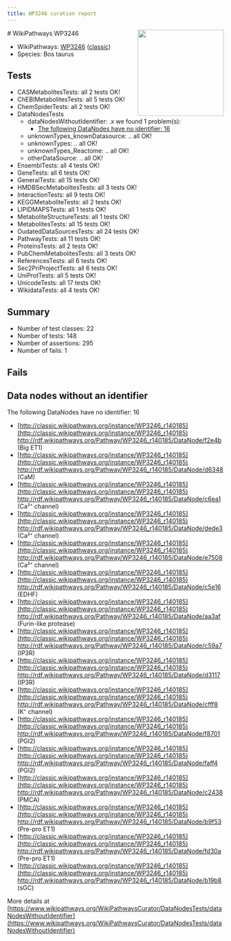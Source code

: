 ```yaml
---
title: WP3246 curation report
---
```


<img style="float: right; width: 200px" src="https://upload.wikimedia.org/wikipedia/commons/thumb/8/83/Wplogo_with_text_500.png/640px-Wplogo_with_text_500.png" />
# WikiPathways WP3246

* WikiPathways: [WP3246](https://wikipathways.org/pathways/WP3246) ([classic](https://classic.wikipathways.org/instance/WP3246))
* Species: Bos taurus
## Tests
* CASMetabolitesTests: all 2 tests OK!
* ChEBIMetabolitesTests: all 5 tests OK!
* ChemSpiderTests: all 2 tests OK!
* DataNodesTests
    * dataNodesWithoutIdentifier: .x we found 1 problem(s):
        * [The following DataNodes have no identifier: 16](#8792c496)
    * unknownTypes_knownDatasource: .. all OK!
    * unknownTypes: .. all OK!
    * unknownTypes_Reactome: .. all OK!
    * otherDataSource: .. all OK!
* EnsemblTests: all 4 tests OK!
* GeneTests: all 6 tests OK!
* GeneralTests: all 15 tests OK!
* HMDBSecMetabolitesTests: all 3 tests OK!
* InteractionTests: all 9 tests OK!
* KEGGMetaboliteTests: all 2 tests OK!
* LIPIDMAPSTests: all 1 tests OK!
* MetaboliteStructureTests: all 1 tests OK!
* MetabolitesTests: all 15 tests OK!
* OudatedDataSourcesTests: all 24 tests OK!
* PathwayTests: all 11 tests OK!
* ProteinsTests: all 2 tests OK!
* PubChemMetabolitesTests: all 3 tests OK!
* ReferencesTests: all 6 tests OK!
* Sec2PriProjectTests: all 6 tests OK!
* UniProtTests: all 5 tests OK!
* UnicodeTests: all 17 tests OK!
* WikidataTests: all 4 tests OK!


## Summary

* Number of test classes: 22
* Number of tests: 148
* Number of assertions: 295
* Number of fails: 1

## Fails

<a name="8792c496" />

## Data nodes without an identifier

The following DataNodes have no identifier: 16

* [http://classic.wikipathways.org/instance/WP3246_r140185](http://classic.wikipathways.org/instance/WP3246_r140185) http://rdf.wikipathways.org/Pathway/WP3246_r140185/DataNode/f2e4b (Big ET1)
* [http://classic.wikipathways.org/instance/WP3246_r140185](http://classic.wikipathways.org/instance/WP3246_r140185) http://rdf.wikipathways.org/Pathway/WP3246_r140185/DataNode/d6348 (CaM)
* [http://classic.wikipathways.org/instance/WP3246_r140185](http://classic.wikipathways.org/instance/WP3246_r140185) http://rdf.wikipathways.org/Pathway/WP3246_r140185/DataNode/c6ea1 (Ca²⁺ channel)
* [http://classic.wikipathways.org/instance/WP3246_r140185](http://classic.wikipathways.org/instance/WP3246_r140185) http://rdf.wikipathways.org/Pathway/WP3246_r140185/DataNode/dede3 (Ca²⁺ channel)
* [http://classic.wikipathways.org/instance/WP3246_r140185](http://classic.wikipathways.org/instance/WP3246_r140185) http://rdf.wikipathways.org/Pathway/WP3246_r140185/DataNode/e7508 (Ca²⁺ channel)
* [http://classic.wikipathways.org/instance/WP3246_r140185](http://classic.wikipathways.org/instance/WP3246_r140185) http://rdf.wikipathways.org/Pathway/WP3246_r140185/DataNode/c5e16 (EDHF)
* [http://classic.wikipathways.org/instance/WP3246_r140185](http://classic.wikipathways.org/instance/WP3246_r140185) http://rdf.wikipathways.org/Pathway/WP3246_r140185/DataNode/aa3af (Furin-like protease)
* [http://classic.wikipathways.org/instance/WP3246_r140185](http://classic.wikipathways.org/instance/WP3246_r140185) http://rdf.wikipathways.org/Pathway/WP3246_r140185/DataNode/c59a7 (IP3R)
* [http://classic.wikipathways.org/instance/WP3246_r140185](http://classic.wikipathways.org/instance/WP3246_r140185) http://rdf.wikipathways.org/Pathway/WP3246_r140185/DataNode/d3117 (IP3R)
* [http://classic.wikipathways.org/instance/WP3246_r140185](http://classic.wikipathways.org/instance/WP3246_r140185) http://rdf.wikipathways.org/Pathway/WP3246_r140185/DataNode/cfff8 (K⁺ channel)
* [http://classic.wikipathways.org/instance/WP3246_r140185](http://classic.wikipathways.org/instance/WP3246_r140185) http://rdf.wikipathways.org/Pathway/WP3246_r140185/DataNode/f8701 (PGI2)
* [http://classic.wikipathways.org/instance/WP3246_r140185](http://classic.wikipathways.org/instance/WP3246_r140185) http://rdf.wikipathways.org/Pathway/WP3246_r140185/DataNode/faff4 (PGI2)
* [http://classic.wikipathways.org/instance/WP3246_r140185](http://classic.wikipathways.org/instance/WP3246_r140185) http://rdf.wikipathways.org/Pathway/WP3246_r140185/DataNode/c2438 (PMCA)
* [http://classic.wikipathways.org/instance/WP3246_r140185](http://classic.wikipathways.org/instance/WP3246_r140185) http://rdf.wikipathways.org/Pathway/WP3246_r140185/DataNode/b9f53 (Pre-pro ET1)
* [http://classic.wikipathways.org/instance/WP3246_r140185](http://classic.wikipathways.org/instance/WP3246_r140185) http://rdf.wikipathways.org/Pathway/WP3246_r140185/DataNode/fd30a (Pre-pro ET1)
* [http://classic.wikipathways.org/instance/WP3246_r140185](http://classic.wikipathways.org/instance/WP3246_r140185) http://rdf.wikipathways.org/Pathway/WP3246_r140185/DataNode/b19b8 (sGC)


More details at [https://www.wikipathways.org/WikiPathwaysCurator/DataNodesTests/dataNodesWithoutIdentifier](https://www.wikipathways.org/WikiPathwaysCurator/DataNodesTests/dataNodesWithoutIdentifier)


